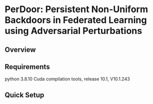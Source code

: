 # PerDoor: Persistent Non-Uniform Backdoors in Federated Learning using Adversarial Perturbations

## Overview

## Requirements
python 3.8.10
Cuda compilation tools, release 10.1, V10.1.243

## Quick Setup
